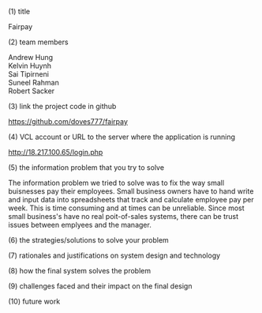 (1) title 
 
Fairpay

(2) team members

Andrew Hung <br>
Kelvin Huynh <br>
Sai Tipirneni <br>
Suneel Rahman <br>
Robert Sacker <br>

(3) link the project code in github

https://github.com/doves777/fairpay

(4) VCL account or URL to the server where the application is running 

http://18.217.100.65/login.php

(5) the information problem that you try to solve 

The information problem we tried to solve was to fix the way small buisnesses pay their employees. Small business owners have to hand write and input data into spreadsheets that track and calculate employee pay per week. This is time consuming and at times can be unreliable. Since most small business's have no real poit-of-sales systems, there can be trust issues between emplyees and the manager. 

(6) the strategies/solutions to solve your problem 

(7) rationales and justifications on system design and technology 

(8) how the final system solves the problem 

(9) challenges faced and their impact on the final design

(10) future work
